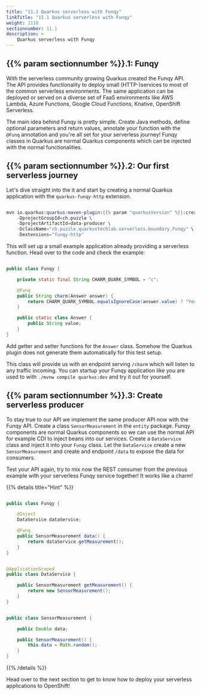 ```yaml
---
title: "11.1 Quarkus serverless with Funqy"
linkTitle: "11.1 Quarkus serverless with Funqy"
weight: 1110
sectionnumber: 11.1
description: >
    Quarkus serverless with Funqy
---
```


## {{% param sectionnumber %}}.1: Funqy

With the serverless community growing Quarkus created the Funqy API. The API provides functionality to deploy small (HTTP-)services to most of the common serverless environments. The same application can be deployed or served on a diverse set of FaaS environments like AWS Lambda, Azure Functions, Google Cloud Functions, Knative, OpenShift Serverless.

The main idea behind Funqy is pretty simple. Create Java methods, define optional parameters and return values, annotate your function with the `@Funq` annotation and you're all set for your serverless journey! Funqy classes in Quarkus are normal Quarkus components which can be injected with the normal functionalities.


## {{% param sectionnumber %}}.2: Our first serverless journey

Let's dive straight into the it and start by creating a normal Quarkus application with the `quarkus-funqy-http` extension.

```s

mvn io.quarkus:quarkus-maven-plugin:{{% param "quarkusVersion" %}}:create \
    -DprojectGroupId=ch.puzzle \
    -DprojectArtifactId=data-producer \
    -DclassName="ch.puzzle.quarkustechlab.serverless.boundary.Funqy" \
    -Dextensions="funqy-http"

```

This will set up a small example application already providing a serverless function. Head over to the code and check the example:

```java

public class Funqy {

    private static final String CHARM_QUARK_SYMBOL = "c";

    @Funq
    public String charm(Answer answer) {
        return CHARM_QUARK_SYMBOL.equalsIgnoreCase(answer.value) ? "You Quark!" : "👻 Wrong answer";
    }

    public static class Answer {
        public String value;
    }
}

```

Add getter and setter functions for the `Answer` class. Somehow the Quarkus plugin does not generate them automatically for this test setup.

This class will provide us with an endpoint serving `/charm` which will listen to any traffic incoming. You can startup your Funqy application like you are used to with `./mvnw compile quarkus:dev` and try it out for yourself.


## {{% param sectionnumber %}}.3: Create serverless producer

To stay true to our API we implement the same producer API now with the Funqy API. Create a class `SensorMeasurement` in the `entity` package. Funqy components are normal Quarkus components so we can use the normal API for example CDI to inject beans into our services. Create a `DataService` class and inject it into your `Funqy` class. Let the `DataService` create a new `SensorMeasurement` and create and endpoint `/data` to expose the data for consumers.

Test your API again, try to mix now the REST consumer from the previous example with your serverless Funqy service together! It works like a charm!

{{% details title="Hint" %}}

```java

public class Funqy {

    @Inject
    DataService dataService;

    @Funq
    public SensorMeasurement data() {
        return dataService.getMeasurement();
    }
}

```

```java

@ApplicationScoped
public class DataService {

    public SensorMeasurement getMeasurement() {
        return new SensorMeasurement();
    }
}

```

```java

public class SensorMeasurement {

    public Double data;

    public SensorMeasurement() {
        this.data = Math.random();
    }
}

```

{{% /details %}}

Head over to the next section to get to know how to deploy your serverless applications to OpenShift!
